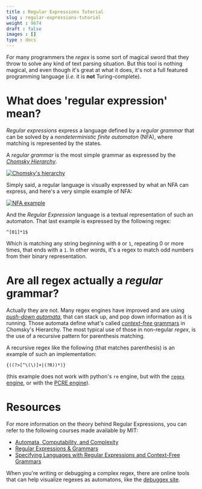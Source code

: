 ```yaml
---
title : Regular Expressions Tutorial
slug : regular-expressions-tutorial
weight : 9674
draft : false
images : []
type : docs
---
```


For many programmers the *regex* is some sort of magical sword that they throw to solve any kind of text parsing situation. But this tool is nothing magical, and even though it's great at what it does, it's not a full featured programming language (*i.e.* it is **not** Turing-complete).

# What does 'regular expression' mean?

*Regular expressions* express a language defined by a *regular grammar* that can be solved by a *nondeterministic finite automaton* (NFA), where matching is represented by the states. 

A *regular grammar* is the most simple grammar as expressed by the [*Chomsky Hierarchy*](http://en.wikipedia.org/wiki/Chomsky_hierarchy).

[![Chomsky's hierarchy](https://upload.wikimedia.org/wikipedia/commons/thumb/9/9a/Chomsky-hierarchy.svg/300px-Chomsky-hierarchy.svg.png)](http://en.wikipedia.org/wiki/Chomsky_hierarchy)

Simply said, a regular language is visually expressed by what an NFA can express, and here's a very simple example of NFA:

[![NFA example](https://upload.wikimedia.org/wikipedia/commons/thumb/f/f9/NFASimpleExample.svg/175px-NFASimpleExample.svg.png)](https://en.wikipedia.org/wiki/Nondeterministic_finite_automaton)

And the *Regular Expression* language is a textual representation of such an automaton. That last example is expressed by the following regex:

    ^[01]*1$

Which is matching any string beginning with `0` or `1`, repeating 0 or more times, that ends with a `1`. In other words, it's a regex to match odd numbers from their binary representation.

# Are all regex actually a *regular* grammar?

Actually they are not. Many regex engines have improved and are using [*push-down automata*](https://en.wikipedia.org/wiki/Pushdown_automaton), that can stack up, and pop down information as it is running. Those automata define what's called [*context-free* grammars](https://en.wikipedia.org/wiki/Context-free_grammar) in Chomsky's Hierarchy. The most typical use of those in non-regular *regex*, is the use of a recursive pattern for parenthesis matching.

A recursive regex like the following (that matches parenthesis) is an example of such an implementation:

    {((?>[^\(\)]+|(?R))*)}

(this example does not work with python's `re` engine, but with the [`regex` engine](https://pypi.python.org/pypi/regex), or with the [PCRE engine](http://www.pcre.org)).

# Resources

For more information on the theory behind Regular Expressions, you can refer to the following courses made available by MIT:

 * [Automata, Computability, and Complexity][1] 
 * [Regular Expressions & Grammars][2]
 * [Specifying Languages with Regular Expressions and Context-Free Grammars][3]

When you're writing or debugging a complex regex, there are online tools that can help visualize regexes as automatons, like the [debuggex site](http://debuggex.com).

[1]:http://ocw.mit.edu/courses/electrical-engineering-and-computer-science/6-045j-automata-computability-and-complexity-spring-2011/lecture-notes/MIT6_045JS11_lec04.pdf
[2]:http://ocw.mit.edu/courses/electrical-engineering-and-computer-science/6-005-elements-of-software-construction-fall-2011/lecture-notes/MIT6_005F11_lec05.pdf
[3]:http://www.saylor.org/site/wp-content/uploads/2012/01/CS304-2.1-MIT.pdf



